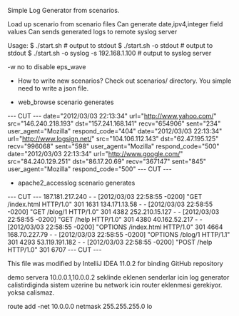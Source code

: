  Simple Log Generator from scenarios.

Load up scenario from scenario files
Can generate date,ipv4,integer field values
Can sends generated logs to remote syslog server

Usage:
 $ ./start.sh                            # output to stdout
 $ ./start.sh -o stdout                  # output to stdout
 $ ./start.sh -o syslog -s 192.168.1.100 # output to syslog server

 -w no to disable eps_wave

- How to write new scenarios?
  Check out scenarios/ directory. You simple need to write a json file.

- web_browse scenario generates

--- CUT ---
date="2012/03/03 22:13:34" url="http://www.yahoo.com/" src="146.240.218.193" dst="157.241.168.141" recv="654906" sent="234" user_agent="Mozilla" respond_code="404"
date="2012/03/03 22:13:34" url="http://www.logsign.net/" src="104.106.112.143" dst="62.47.195.125" recv="996068" sent="598" user_agent="Mozilla" respond_code="500"
date="2012/03/03 22:13:34" url="http://www.google.com/" src="84.240.129.251" dst="86.17.20.69" recv="367147" sent="845" user_agent="Mozilla" respond_code="500"
--- CUT ---

- apache2_accesslog scenario generates

--- CUT ---
187.181.217.240 - - [2012/03/03 22:58:55 -0200] "GET /index.html HTTP/1.0" 301 1631
134.171.13.58 - - [2012/03/03 22:58:55 -0200] "GET /blog/1 HTTP/1.0" 301 4382
252.210.15.127 - - [2012/03/03 22:58:55 -0200] "GET /help HTTP/1.0" 301 4380
40.162.52.217 - - [2012/03/03 22:58:55 -0200] "OPTIONS /index.html HTTP/1.0" 301 4664
168.70.227.79 - - [2012/03/03 22:58:55 -0200] "OPTIONS /blog/1 HTTP/1.1" 301 4293
53.119.191.182 - - [2012/03/03 22:58:55 -0200] "POST /help HTTP/1.0" 301 6707
--- CUT ---

This file was modified by IntelliJ IDEA 11.0.2 for binding GitHub repository

demo servera 10.0.0.1,10.0.0.2 seklinde eklenen senderlar icin log generator calistirdiginda sistem uzerine bu network icin router eklenmesi gerekiyor.
yoksa calismaz.

route add -net 10.0.0.0 netmask 255.255.255.0 lo